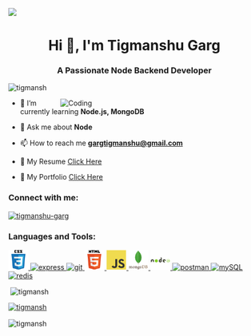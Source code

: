 <a href="https://nodejs.org/en"><img  src="https://www.trio.dev/hubfs/Imported_Blog_Media/0cda999fb6a33a6de22081506a101285-2-1.jpg" /></a>
<h1 align="center">Hi 👋, I'm Tigmanshu Garg</h1>
<h3 align="center">A Passionate Node Backend Developer</h3>
<p align="left"> <img src="https://komarev.com/ghpvc/?username=tigmansh&label=Profile%20views&color=0e75b6&style=flat" alt="tigmansh" /> </p>
<img align="right" alt="Coding" width="400" src="https://camo.githubusercontent.com/5ddf73ad3a205111cf8c686f687fc216c2946a75005718c8da5b837ad9de78c9/68747470733a2f2f7468756d62732e6766796361742e636f6d2f4576696c4e657874446576696c666973682d736d616c6c2e676966"/>

- 🌱 I’m currently learning **Node.js, MongoDB**

- 💬 Ask me about **Node**

- 📫 How to reach me **gargtigmanshu@gmail.com**

- 📄 My Resume <a href="https://drive.google.com/file/d/1WpgDFD5117vI0FJqaOSq8Amw-Cx8R5sd/view?usp=share_link">Click Here</a>

- 💼 My Portfolio <a href="https://tigmansh.github.io/">Click Here</a>

<h3 align="left">Connect with me:</h3>
<p align="left">
<a href="https://www.linkedin.com/in/tigmanshu-garg-371128257/" target="blank"><img align="center" src="https://raw.githubusercontent.com/rahuldkjain/github-profile-readme-generator/master/src/images/icons/Social/linked-in-alt.svg" alt="tigmanshu-garg" height="30" width="40" /></a>
</p>

<h3 align="left">Languages and Tools:</h3>

<p align="left"> <a href="https://www.w3schools.com/css/" target="_blank" rel="noreferrer"> <img src="https://raw.githubusercontent.com/devicons/devicon/master/icons/css3/css3-original-wordmark.svg" alt="css3" width="40" height="40"/> </a> <a href="https://expressjs.com" target="_blank" rel="noreferrer"> <img src="https://adware-technologies.s3.amazonaws.com/uploads/technology/thumbnail/20/express-js.png" alt="express" width="40" height="40"/> </a> <a href="https://git-scm.com/" target="_blank" rel="noreferrer"> <img src="https://www.vectorlogo.zone/logos/git-scm/git-scm-icon.svg" alt="git" width="40" height="40"/> </a> <a href="https://www.w3.org/html/" target="_blank" rel="noreferrer"> <img src="https://raw.githubusercontent.com/devicons/devicon/master/icons/html5/html5-original-wordmark.svg" alt="html5" width="40" height="40"/> </a> <a href="https://developer.mozilla.org/en-US/docs/Web/JavaScript" target="_blank" rel="noreferrer"> <img src="https://raw.githubusercontent.com/devicons/devicon/master/icons/javascript/javascript-original.svg" alt="javascript" width="40" height="40"/> </a> <a href="https://www.mongodb.com/" target="_blank" rel="noreferrer"> <img src="https://raw.githubusercontent.com/devicons/devicon/master/icons/mongodb/mongodb-original-wordmark.svg" alt="mongodb" width="40" height="40"/> </a> <a href="https://nodejs.org" target="_blank" rel="noreferrer"> <img src="https://raw.githubusercontent.com/devicons/devicon/master/icons/nodejs/nodejs-original-wordmark.svg" alt="nodejs" width="40" height="40"/> </a> <a href="https://postman.com" target="_blank" rel="noreferrer"> <img src="https://www.vectorlogo.zone/logos/getpostman/getpostman-icon.svg" alt="postman" width="40" height="40"/> </a> 
<a href="https://www.mysql.com/" target="_blank" rel="noreferrer"> <img src="https://www.freepnglogos.com/uploads/logo-mysql-png/logo-mysql-mysql-logo-png-images-are-download-crazypng-21.png" alt="mySQL" width="40" height="40"/> </a>
<a href="https://redis.io/" target="_blank" rel="noreferrer"> <img src="https://is3-ssl.mzstatic.com/image/thumb/Purple124/v4/17/cd/a2/17cda2a0-b641-c3d0-3d22-141704a40eef/Icon.png/1200x630bb.png" alt="redis" width="40" height="40"/> </a>
</p>

<p>&nbsp;<img align="center" src="https://github-readme-stats.vercel.app/api?username=tigmansh&show_icons=true&locale=en" alt="tigmansh" /></p>
<p align="left"> <a href="https://github.com/ryo-ma/github-profile-trophy"><img src="https://github-profile-trophy.vercel.app/?username=tigmansh" alt="tigmansh" /></a> </p>

<p><img align="center" src="https://github-readme-streak-stats.herokuapp.com/?user=tigmansh&" alt="tigmansh" /></p>
